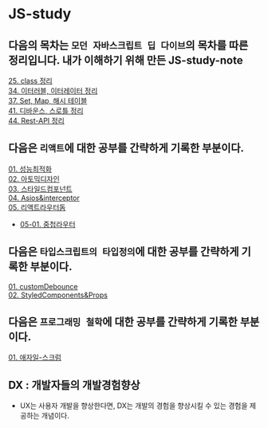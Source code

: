 # JS-study
## 다음의 목차는 `모던 자바스크립트 딥 다이브`의 목차를 따른 정리입니다. 내가 이해하기 위해 만든 JS-study-note

[25. class 정리 ](https://github.com/19Edwin92/JS-study/blob/main/modernjs/25.class.md)<br/>
[34. 이터러블, 이터레이터 정리 ](https://github.com/19Edwin92/JS-study/blob/main/modernjs/34.iterable.md)<br/>
[37. Set, Map, 해시 테이블](https://github.com/19Edwin92/JS-study/blob/main/modernjs/37.set%26map.md)<br/>
[41. 디바운스, 스로틀 정리 ](https://github.com/19Edwin92/JS-study/blob/main/modernjs/41.debounce&throttle.md)<br/>
[44. Rest-API 정리 ](https://github.com/19Edwin92/JS-study/blob/main/modernjs/44.REST-API.md)<br/>


## 다음은 `리액트`에 대한 공부를 간략하게 기록한 부분이다. 

[01. 성능최적화](https://github.com/19Edwin92/JS-study/blob/main/REACT/01성능최적화.md)<br/>
[02. 아토믹디자인](https://github.com/19Edwin92/JS-study/blob/main/REACT/02아토믹디자인.md)<br/>
[03. 스타일드컴포넌트](https://github.com/19Edwin92/JS-study/blob/main/REACT/03스타일드컴포넌트.md)<br/>
[04. Asios&interceptor](https://github.com/19Edwin92/JS-study/blob/main/REACT/04Asios&interceptor.md)<br/>
[05. 리액트라우터돔](https://github.com/19Edwin92/JS-study/blob/main/REACT/05리액트라우터돔.md)<br/>

- [05-01. 중첩라우터](https://github.com/19Edwin92/JS-study/blob/main/REACT/react-router-dom/05-01중첩라우터.md)<br/>

## 다음은 `타입스크립트의 타입정의`에 대한 공부를 간략하게 기록한 부분이다. 

[01. customDebounce](https://github.com/19Edwin92/JS-study/blob/main/typescript/01customDebounce.md)<br/>
[02. StyledComponents&Props](https://github.com/19Edwin92/JS-study/blob/main/typescript/02StyledComponents&Props.md)<br/>


## 다음은 `프로그래밍 철학`에 대한 공부를 간략하게 기록한 부분이다. 

[01. 애자일-스크럼](https://github.com/19Edwin92/JS-study/blob/main/programmingPhilosophy/01애자일-스크럼.md)<br/>


##  DX : 개발자들의 개발경험향상 
- UX는 사용자 개발을 향상한다면, DX는 개발의 경험을 향상시킬 수 있는 경험을 제공하는 개념이다. 

